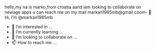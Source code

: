 hello,my na is marko,from croatia aand iam looking to collaborate on newage apps u can reach me on my mail markan1985mb@gmail.coom- 👋 Hi, I’m @markan1985mb
- 👀 I’m interested in ...
- 🌱 I’m currently learning ...
- 💞️ I’m looking to collaborate on ...
- 📫 How to reach me ...

<!---
markan1985mb/markan1985mb is a ✨ special ✨ repository because its `README.md` (this file) appears on your GitHub profile.
You can click the Preview link to take a look at your changes.
--->
